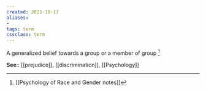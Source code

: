 ```yaml
---
created: 2021-10-17
aliases:
- 
tags: term
cssclass: term
---
```


A generalized belief towards a group or a member of group [^1]

**See**:: [[prejudice]], [[discrimination]], [[Psychology]]

[^1]: [[Psychology of Race and Gender notes]]

